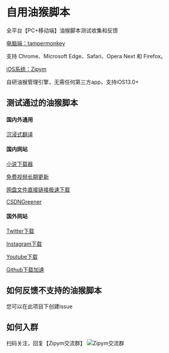 # 自用油猴脚本
全平台【PC+移动端】油猴脚本测试收集和反馈

[电脑端：tampermonkey](https://www.tampermonkey.net/)

支持 Chrome、Microsoft Edge、Safari、Opera Next 和 Firefox。

[iOS系统：Zipym](https://apps.apple.com/cn/app/id1661537823)

自研油猴管理引擎，无需任何第三方app，支持iOS13.0+


## 测试通过的油猴脚本

#### 国内外通用
[沉浸式翻译](https://greasyfork.org/zh-CN/scripts/457196-immersive-translate)

#### 国内网站

[小说下载器](https://greasyfork.org/zh-CN/scripts/406070-%E5%B0%8F%E8%AF%B4%E4%B8%8B%E8%BD%BD%E5%99%A8)

[免费视频长期更新](https://greasyfork.org/zh-CN/scripts/438657-全网vip视频免费破解-专注一个脚本只做一件事件-长期更新-放心使用)

[网盘文件直接链接极速下载](https://greasyfork.org/zh-CN/scripts/449539-%E7%99%BE%E5%BA%A6%E7%BD%91%E7%9B%98%E7%9B%B4%E6%8E%A5%E4%B8%8B%E8%BD%BD%E5%B7%A5%E5%85%B7-%E7%9B%B4%E8%BF%9E%E4%B8%8B%E8%BD%BD%E5%A4%8D%E6%B4%BB)

[CSDNGreener](https://greasyfork.org/zh-CN/scripts/378351-%E6%8C%81%E7%BB%AD%E6%9B%B4%E6%96%B0-csdn%E5%B9%BF%E5%91%8A%E5%AE%8C%E5%85%A8%E8%BF%87%E6%BB%A4-%E4%BA%BA%E6%80%A7%E5%8C%96%E8%84%9A%E6%9C%AC%E4%BC%98%E5%8C%96-%E4%B8%8D%E7%94%A8%E5%86%8D%E7%99%BB%E5%BD%95%E4%BA%86-%E8%AE%A9%E4%BD%A0%E4%BD%93%E9%AA%8C%E4%BB%A4%E4%BA%BA%E6%83%8A%E5%96%9C%E7%9A%84%E5%B4%AD%E6%96%B0csdn)

#### 国外网站

[Twitter下载](https://greasyfork.org/zh-CN/scripts/423001-twitter-media-downloader)

[Instagram下载](https://greasyfork.org/en/scripts/406535-instagram-download-button)

[Youtube下载](https://greasyfork.org/en/scripts/369400-local-youtube-downloader)

[Github下载加速](https://greasyfork.org/zh-CN/scripts/412245-github-%E5%A2%9E%E5%BC%BA-%E9%AB%98%E9%80%9F%E4%B8%8B%E8%BD%BD)


## 如何反馈不支持的油猴脚本

您可以在此项目下创建issue

## 如何入群
扫码关注，回复【Zipym交流群】
![Zipym交流群](https://zoepro.github.io/zoe-wechat.jpg)

